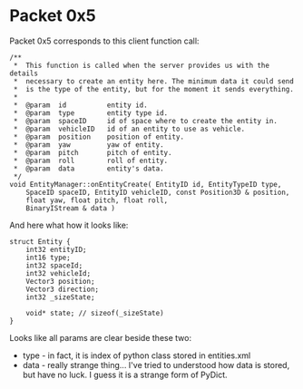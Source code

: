 # Packet 0x5

Packet 0x5 corresponds to this client function call:

```
/**
 *	This function is called when the server provides us with the details
 *	necessary to create an entity here. The minimum data it could send
 *	is the type of the entity, but for the moment it sends everything.
 *
 *	@param	id			entity id.
 *	@param	type		entity type id.
 *	@param	spaceID		id of space where to create the entity in.
 *	@param	vehicleID	id of an entity to use as vehicle.
 *	@param	position	position of entity.
 *	@param	yaw			yaw of entity.
 *	@param	pitch		pitch of entity.
 *	@param	roll		roll of entity.
 *	@param	data		entity's data.
 */
void EntityManager::onEntityCreate( EntityID id, EntityTypeID type,
	SpaceID spaceID, EntityID vehicleID, const Position3D & position,
	float yaw, float pitch, float roll,
	BinaryIStream & data )
```

And here what how it looks like:

```
struct Entity {
    int32 entityID;
    int16 type;
    int32 spaceId;
    int32 vehicleId;
    Vector3 position;
    Vector3 direction;
    int32 _sizeState;

    void* state; // sizeof(_sizeState)
}
```


Looks like all params are clear beside these two:
* type - in fact, it is index of python class stored in entities.xml
* data - really strange thing... I've tried to understood how data is stored, but have no luck. I guess it is a strange form of PyDict.



